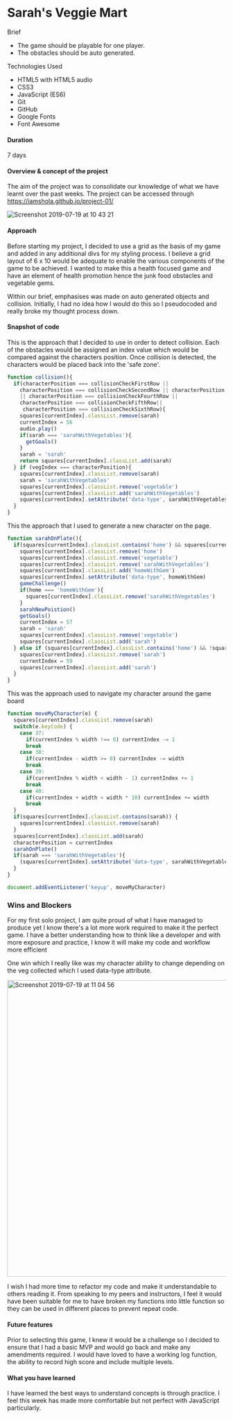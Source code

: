 # Sarah's Veggie Mart

Brief
* The game should be playable for one player.
* The obstacles should be auto generated.

Technologies Used
* HTML5 with HTML5 audio
*	CSS3
*	JavaScript (ES6)
*	Git
*	GitHub
*	Google Fonts
*	Font Awesome

#### Duration

7 days


#### Overview & concept of the project
The aim of the project was to consolidate our knowledge of what we have learnt over the past weeks. The project can be accessed through https://iamshola.github.io/project-01/

![Screenshot 2019-07-19 at 10 43 21](https://user-images.githubusercontent.com/43203736/61526285-0e720f00-aa12-11e9-9f68-b0c19e194119.png)


#### Approach
Before starting my project, I decided to use a grid as the basis of my game and added in any additional divs for my styling process. I believe a grid layout of 6 x 10 would be adequate to enable the various components of the game to be achieved. I wanted to make this a health focused game and have an element of health promotion hence the junk food obstacles and vegetable gems.

Within our brief, emphasises was made on auto generated objects and collision. Initially, I had no idea how I would do this so I pseudocoded and really broke my thought process down.


#### Snapshot of code
This is the approach that I decided to use in order to detect collision. Each of the obstacles would be assigned an index value which would be compared against the characters position. Once collision is detected, the characters would be placed back into the 'safe zone'.

``` js
function collision(){
  if(characterPosition === collisionCheckFirstRow ||
    characterPosition === collisionCheckSecondRow || characterPosition === collisionCheckThirdRow
    || characterPosition === collisionCheckFourthRow ||
    characterPosition === collisionCheckFifthRow||
     characterPosition === collisionCheckSixthRow){
    squares[currentIndex].classList.remove(sarah)
    currentIndex = 56
    audio.play()
    if(sarah === 'sarahWithVegetables'){
      getGoals()
    }
    sarah = 'sarah'
    return squares[currentIndex].classList.add(sarah)
  } if (vegIndex === characterPosition){
    squares[currentIndex].classList.remove(sarah)
    sarah = 'sarahWithVegetables'
    squares[currentIndex].classList.remove('vegetable')
    squares[currentIndex].classList.add('sarahWithVegetables')
    squares[currentIndex].setAttribute('data-type', sarahWithVegetables)
  }
}
```


This the approach that I used to generate a new character on the page.
``` js
function sarahOnPlate(){
  if(squares[currentIndex].classList.contains('home') && squares[currentIndex].classList.contains('sarahWithVegetables')) {
    squares[currentIndex].classList.remove('home')
    squares[currentIndex].classList.remove('vegetable')
    squares[currentIndex].classList.remove('sarahWithVegetables')
    squares[currentIndex].classList.add('homeWithGem')
    squares[currentIndex].setAttribute('data-type', homeWithGem)
    gameChallenge()
    if(home === 'homeWithGem'){
      squares[currentIndex].classList.remove('sarahWithVegetables')
    }
    sarahNewPoistion()
    getGoals()
    currentIndex = 57
    sarah = 'sarah'
    squares[currentIndex].classList.remove('vegetable')
    squares[currentIndex].classList.add('sarah')
  } else if (squares[currentIndex].classList.contains('home') && !squares[currentIndex].classList.contains('sarahWithVegetables')) {
    squares[currentIndex].classList.remove('sarah')
    currentIndex = 59
    squares[currentIndex].classList.add('sarah')
  }
}

```

This was the approach used to navigate my character around the game board

``` js
function moveMyCharacter(e) {
  squares[currentIndex].classList.remove(sarah)
  switch(e.keyCode) {
    case 37:
      if(currentIndex % width !== 0) currentIndex -= 1
      break
    case 38:
      if(currentIndex - width >= 0) currentIndex -= width
      break
    case 39:
      if(currentIndex % width < width - 1) currentIndex += 1
      break
    case 40:
      if(currentIndex + width < width * 10) currentIndex += width
      break
  }
  if(squares[currentIndex].classList.contains(sarah)) {
    squares[currentIndex].classList.remove(sarah)
  }
  squares[currentIndex].classList.add(sarah)
  characterPosition = currentIndex
  sarahOnPlate()
  if(sarah === 'sarahWithVegetables'){
    (squares[currentIndex].setAttribute('data-type', sarahWithVegetables))
  }
}

document.addEventListener('keyup', moveMyCharacter)
```
### Wins and Blockers
For my first solo project, I am quite proud of what I have managed to produce yet I know there's a lot more work required to make it the perfect game. I have a better understanding how to think like a developer and with more exposure and practice, I know it will make my code and workflow more efficient

 One win which I really like was my character ability to change depending on the veg collected which I used data-type attribute.

<img width="684" alt="Screenshot 2019-07-19 at 11 04 56" src="https://user-images.githubusercontent.com/43203736/61527748-17181480-aa15-11e9-991f-cdd88aa133c9.png">




I wish I had more time to refactor my code and make it understandable to others reading it. From speaking to my peers and instructors, I feel it would have been suitable for me to have broken my functions into little function so they can be used in different places to prevent repeat code.

#### Future features
Prior to selecting this game, I knew it would be a challenge so I decided to ensure that I had a basic MVP and would go back and make any amendments required. I would have loved to have a working log function, the ability to record high score and include multiple levels.

#### What you have learned
I have learned the best ways to understand concepts is through practice. I feel this week has made more comfortable but not perfect with JavaScript particularly.
